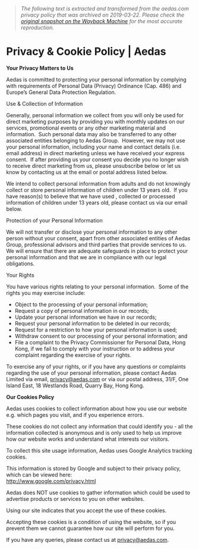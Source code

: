> *The following text is extracted and transformed from the aedas.com privacy policy that was archived on 2019-03-22. Please check the [original snapshot on the Wayback Machine](https://web.archive.org/web/20190322140108id_/https%3A//www.aedas.com/en/cookie-policy) for the most accurate reproduction.*

# Privacy & Cookie Policy | Aedas

**Your Privacy Matters to Us**

Aedas is committed to protecting your personal information by complying with requirements of Personal Data (Privacy) Ordinance (Cap. 486) and Europe’s General Data Protection Regulation. 

Use & Collection of Information

Generally, personal information we collect from you will only be used for direct marketing purposes by providing you with monthly updates on our services, promotional events or any other marketing material and information.  Such personal data may also be transferred to any other associated entities belonging to Aedas Group.  However, we may not use your personal information, including your name and contact details (i.e. email address) in direct marketing unless we have received your express consent.  If after providing us your consent you decide you no longer wish to receive direct marketing from us, please unsubscribe below or let us know by contacting us at the email or postal address listed below.

We intend to collect personal information from adults and do not knowingly collect or store personal information of children under 13 years old.  If you have reason(s) to believe that we have used , collected or processed information of children under 13 years old, please contact us via our email below.

Protection of your Personal Information

We will not transfer or disclose your personal information to any other person without your consent, apart from other associated entities of Aedas Group, professional advisors and third parties that provide services to us.  We will ensure that there are adequate safeguards in place to protect your personal information and that we are in compliance with our legal obligations.

Your Rights

You have various rights relating to your personal information.  Some of the rights you may exercise include:

  * Object to the processing of your personal information;
  * Request a copy of personal information in our records;
  * Update your personal information we have in our records;
  * Request your personal information to be deleted in our records;
  * Request for a restriction to how your personal information is used;
  * Withdraw consent to our processing of your personal information; and
  * File a complaint to the Privacy Commissioner for Personal Data, Hong Kong, if we fail to comply with your instruction or to address your complaint regarding the exercise of your rights.



  
To exercise any of your rights, or if you have any questions or complaints regarding the use of your personal information, please contact Aedas Limited via email, [privacy@aedas.com](mailto:privacy@aedas.com) or via our postal address, 31/F, One Island East, 18 Westlands Road, Quarry Bay, Hong Kong.  


 **Our Cookies Policy**

Aedas uses cookies to collect information about how you use our website e.g. which pages you visit, and if you experience errors.

These cookies do not collect any information that could identify you - all the information collected is anonymous and is only used to help us improve how our website works and understand what interests our visitors.

To collect this site usage information, Aedas uses Google Analytics tracking cookies.

This information is stored by Google and subject to their privacy policy, which can be viewed here:   
http://www.google.com/privacy.html

Aedas does NOT use cookies to gather information which could be used to advertise products or services to you on other websites.

Using our site indicates that you accept the use of these cookies.

Accepting these cookies is a condition of using the website, so if you prevent them we cannot guarantee how our site will perform for you.

If you have any queries, please contact us at [privacy@aedas.com](mailto:privacy@aedas.com).
